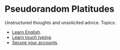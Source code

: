 # Pseudorandom Platitudes

Unstructured thoughts and unsolicited advice. Topics:
- [Learn English](./topics/english.md).
- [Learn touch typing](./topics/touch-typing.md).
- [Secure your accounts](./topics/infosec.md).
